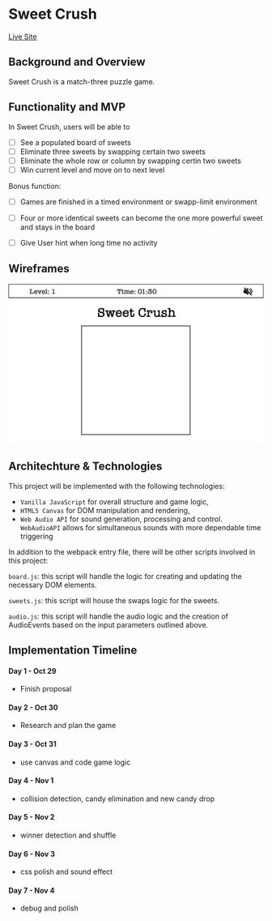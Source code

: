 # Sweet Crush

<!-- _An online match-three puzzle game_ -->

[Live Site]()

## Background and Overview

Sweet Crush is a match-three puzzle game. 


## Functionality and MVP

In Sweet Crush, users will be able to 

- [ ] See a populated board of sweets 
- [ ] Eliminate three sweets by swapping certain two sweets
- [ ] Eliminate the whole row or column by swapping certin two sweets
- [ ] Win current level and move on to next level

Bonus function:
- [ ] Games are finished in a timed environment or swapp-limit environment
- [ ] Four or more identical sweets can become the one more powerful sweet and stays in the board
- [ ] Give User hint when long time no activity 


## Wireframes

![](sweetcrush.jpg)

## Architechture & Technologies

This project will be implemented with the following technologies:

- `Vanilla JavaScript` for overall structure and game logic,
- `HTML5 Canvas` for DOM manipulation and rendering,
- `Web Audio API` for sound generation, processing and control. `WebAudioAPI` allows for simultaneous sounds with more dependable time triggering

In addition to the webpack entry file, there will be other scripts involved in this project:

`board.js`: this script will handle the logic for creating and updating the necessary DOM elements.

`sweets.js`: this script will house the swaps logic for the sweets.

`audio.js`: this script will handle the audio logic and the creation of AudioEvents based on the input parameters outlined above.
  



## Implementation Timeline

#### Day 1 - Oct 29

- Finish proposal
#### Day 2 - Oct 30

- Research and plan the game
#### Day 3 - Oct 31

- use canvas and code game logic
#### Day 4 - Nov 1

- collision detection, candy elimination and new candy drop
#### Day 5 - Nov 2

- winner detection and shuffle
#### Day 6 - Nov 3

- css polish and sound effect

#### Day 7 - Nov 4

- debug and polish